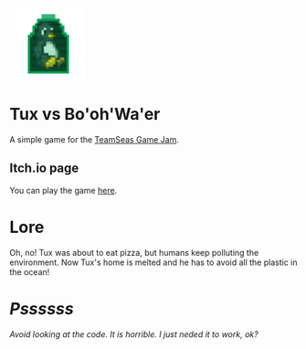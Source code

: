 [<img width="128" height="128" alt="Game icon" src="icon.png">](https://itch.io/jam/seajam/rate/1286982)

# Tux vs Bo'oh'Wa'er
A simple game for the [TeamSeas Game Jam](https://itch.io/jam/seajam).

## Itch.io page
You can play the game [here](https://itch.io/jam/seajam/rate/1286982).

# Lore
Oh, no! Tux was about to eat pizza, but humans keep polluting the environment. Now Tux's home is melted and he has to avoid all the plastic in the ocean!

# _Pssssss_
_Avoid looking at the code. It is horrible. I just neded it to work, ok?_
